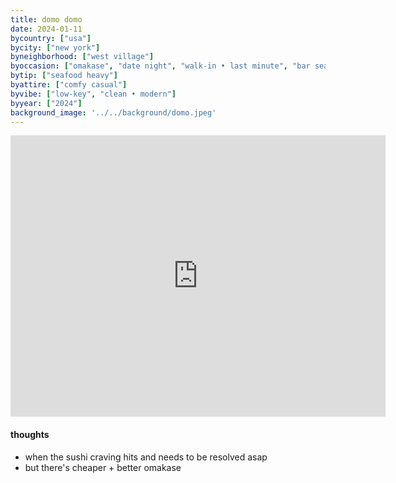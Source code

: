 ```yaml
---
title: domo domo 
date: 2024-01-11
bycountry: ["usa"]
bycity: ["new york"]
byneighborhood: ["west village"]
byoccasion: ["omakase", "date night", "walk-in • last minute", "bar seating • solo dining"]
bytip: ["seafood heavy"]
byattire: ["comfy casual"]
byvibe: ["low-key", "clean • modern"]
byyear: ["2024"]
background_image: '../../background/domo.jpeg'
---
```


<iframe src="https://www.google.com/maps/embed?pb=!1m18!1m12!1m3!1d3023.545851862308!2d-74.00419272334511!3d40.728013071391324!2m3!1f0!2f0!3f0!3m2!1i1024!2i768!4f13.1!3m3!1m2!1s0x89c2598df63aab29%3A0xb9d2ca4867a64bcd!2sDOMODOMO%20New%20York!5e0!3m2!1sen!2sus!4v1705526613438!5m2!1sen!2sus" width="600" height="450" style="border:0;" allowfullscreen="" loading="lazy" referrerpolicy="no-referrer-when-downgrade"></iframe>

#### thoughts
* when the sushi craving hits and needs to be resolved asap
* but there's cheaper + better omakase

 